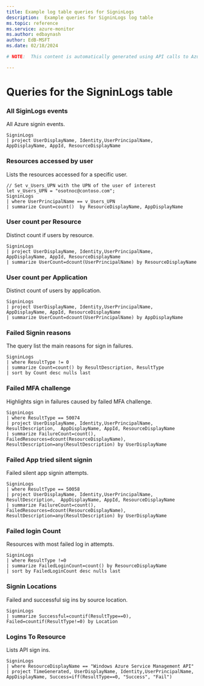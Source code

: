 ```yaml
---
title: Example log table queries for SigninLogs
description:  Example queries for SigninLogs log table
ms.topic: reference
ms.service: azure-monitor
ms.author: edbaynash
author: EdB-MSFT
ms.date: 02/18/2024

# NOTE:  This content is automatically generated using API calls to Azure. Any edits made on these files will be overwritten in the next run of the script. 

---
```


# Queries for the SigninLogs table


### All SiginLogs events  


All Azure signin events.  

```query
SigninLogs
| project UserDisplayName, Identity,UserPrincipalName,  AppDisplayName, AppId, ResourceDisplayName
```



### Resources accessed by user  


Lists the resources accessed for a specific user.  

```query
// Set v_Users_UPN with the UPN of the user of interest
let v_Users_UPN = "osotnoc@contoso.com";
SigninLogs
| where UserPrincipalName == v_Users_UPN
| summarize Count=count()  by ResourceDisplayName, AppDisplayName
```



### User count per Resource  


Distinct count if users by resource.  

```query
SigninLogs
| project UserDisplayName, Identity,UserPrincipalName,  AppDisplayName, AppId, ResourceDisplayName
| summarize UserCount=dcount(UserPrincipalName) by ResourceDisplayName
```



### User count per Application  


Distinct count of users by application.  

```query
SigninLogs
| project UserDisplayName, Identity,UserPrincipalName,  AppDisplayName, AppId, ResourceDisplayName
| summarize UserCount=dcount(UserPrincipalName) by AppDisplayName
```



### Failed Signin reasons  


The query list the main reasons for sign in failures.  

```query
SigninLogs
| where ResultType != 0
| summarize Count=count() by ResultDescription, ResultType
| sort by Count desc nulls last
```



### Failed MFA challenge  


Highlights sign in failures caused by failed MFA challenge.  

```query
SigninLogs
| where ResultType == 50074
| project UserDisplayName, Identity,UserPrincipalName, ResultDescription,  AppDisplayName, AppId, ResourceDisplayName
| summarize FailureCount=count(), FailedResources=dcount(ResourceDisplayName), ResultDescription=any(ResultDescription) by UserDisplayName
```



### Failed App tried silent signin  


Failed silent app signin attempts.  

```query
SigninLogs
| where ResultType == 50058
| project UserDisplayName, Identity,UserPrincipalName, ResultDescription,  AppDisplayName, AppId, ResourceDisplayName
| summarize FailureCount=count(), FailedResources=dcount(ResourceDisplayName), ResultDescription=any(ResultDescription) by UserDisplayName
```



### Failed login Count  


Resources with most failed log in attempts.  

```query
SigninLogs
| where ResultType !=0
| summarize FailedLoginCount=count() by ResourceDisplayName
| sort by FailedLoginCount desc nulls last
```



### Signin Locations  


Failed and successful sig ins by source location.  

```query
SigninLogs
| summarize Successful=countif(ResultType==0), Failed=countif(ResultType!=0) by Location
```



### Logins To Resource  


Lists API sign ins.  

```query
SigninLogs
| where ResourceDisplayName == "Windows Azure Service Management API"
| project TimeGenerated, UserDisplayName, Identity,UserPrincipalName,  AppDisplayName, Success=iff(ResultType==0, "Success", "Fail")
```

